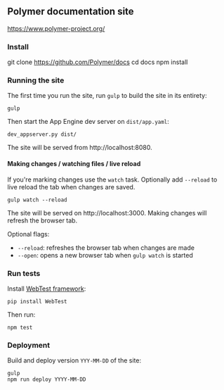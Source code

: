 ## Polymer documentation site

https://www.polymer-project.org/

### Install

  git clone https://github.com/Polymer/docs
  cd docs
  npm install

### Running the site

The first time you run the site, run `gulp` to build the site in its entirety:

    gulp

Then start the App Engine dev server on `dist/app.yaml`:

    dev_appserver.py dist/

The site will be served from http://localhost:8080.

#### Making changes / watching files / live reload

If you're marking changes use the `watch` task. Optionally add `--reload` to live
reload the tab when changes are saved.

    gulp watch --reload

The site will be served on http://localhost:3000. Making changes will refresh
the browser tab.

Optional flags:

- `--reload`: refreshes the browser tab when changes are made
- `--open`: opens a new browser tab when `gulp watch` is started

### Run tests

Install [WebTest framework](http://webtest.pythonpaste.org/en/latest/):

    pip install WebTest

Then run:

    npm test

### Deployment

Build and deploy version `YYY-MM-DD` of the site: 

    gulp
    npm run deploy YYYY-MM-DD
